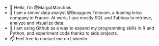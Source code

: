 - 👋 Hello, I’m @MargotMarchais
- 👀 I am a senior data analyst @Bouygues Telecom, a leading telco company in France. At work, I use mostly SQL and Tableau to retrieve, analyze and visualize data.
- 🌱 I am using Github as a way to expand my programming skills in R and Python, and experiment code thanks to side projects.
- 📫 Feel free to contact me on Linkedin

<!---
MargotMarchais/MargotMarchais is a ✨ special ✨ repository because its `README.md` (this file) appears on your GitHub profile.
You can click the Preview link to take a look at your changes.
--->
